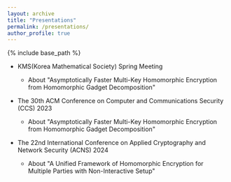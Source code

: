```yaml
---
layout: archive
title: "Presentations"
permalink: /presentations/
author_profile: true
---
```


{% include base_path %}

* KMS(Korea Mathematical Society) Spring Meeting
  * About "Asymptotically Faster Multi-Key Homomorphic Encryption from Homomorphic Gadget Decomposition"

* The 30th ACM Conference on Computer and Communications Security (CCS) 2023
  * About "Asymptotically Faster Multi-Key Homomorphic Encryption from Homomorphic Gadget Decomposition"
 
* The 22nd International Conference on Applied Cryptography and Network Security (ACNS) 2024
  * About "A Unified Framework of Homomorphic Encryption for Multiple Parties with Non-Interactive Setup"
